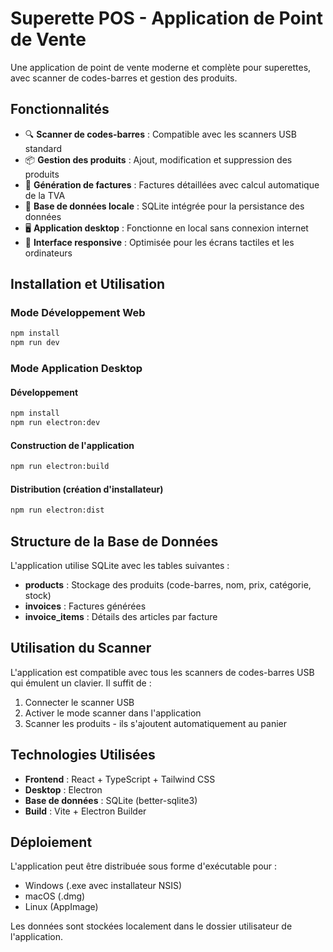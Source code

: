 # Superette POS - Application de Point de Vente

Une application de point de vente moderne et complète pour superettes, avec scanner de codes-barres et gestion des produits.

## Fonctionnalités

- 🔍 **Scanner de codes-barres** : Compatible avec les scanners USB standard
- 📦 **Gestion des produits** : Ajout, modification et suppression des produits
- 🧾 **Génération de factures** : Factures détaillées avec calcul automatique de la TVA
- 💾 **Base de données locale** : SQLite intégrée pour la persistance des données
- 🖥️ **Application desktop** : Fonctionne en local sans connexion internet
- 📱 **Interface responsive** : Optimisée pour les écrans tactiles et les ordinateurs

## Installation et Utilisation

### Mode Développement Web
```bash
npm install
npm run dev
```

### Mode Application Desktop

#### Développement
```bash
npm install
npm run electron:dev
```

#### Construction de l'application
```bash
npm run electron:build
```

#### Distribution (création d'installateur)
```bash
npm run electron:dist
```

## Structure de la Base de Données

L'application utilise SQLite avec les tables suivantes :

- **products** : Stockage des produits (code-barres, nom, prix, catégorie, stock)
- **invoices** : Factures générées
- **invoice_items** : Détails des articles par facture

## Utilisation du Scanner

L'application est compatible avec tous les scanners de codes-barres USB qui émulent un clavier. Il suffit de :

1. Connecter le scanner USB
2. Activer le mode scanner dans l'application
3. Scanner les produits - ils s'ajoutent automatiquement au panier

## Technologies Utilisées

- **Frontend** : React + TypeScript + Tailwind CSS
- **Desktop** : Electron
- **Base de données** : SQLite (better-sqlite3)
- **Build** : Vite + Electron Builder

## Déploiement

L'application peut être distribuée sous forme d'exécutable pour :
- Windows (.exe avec installateur NSIS)
- macOS (.dmg)
- Linux (AppImage)

Les données sont stockées localement dans le dossier utilisateur de l'application.